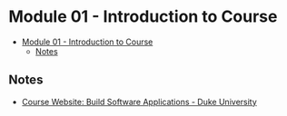 # Module 01 - Introduction to Course

- [Module 01 - Introduction to Course](#module-01---introduction-to-course)
  - [Notes](#notes)

## Notes

- [Course Website: Build Software Applications - Duke University](https://www.dukelearntoprogram.com/index.php)